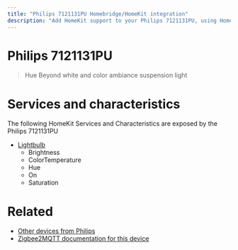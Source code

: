 ```yaml
---
title: "Philips 7121131PU Homebridge/HomeKit integration"
description: "Add HomeKit support to your Philips 7121131PU, using Homebridge, Zigbee2MQTT and homebridge-z2m."
---
```

<!---
This file has been GENERATED using src/docgen/docgen.ts
DO NOT EDIT THIS FILE MANUALLY!
-->
# Philips 7121131PU
> Hue Beyond white and color ambiance suspension light


# Services and characteristics
The following HomeKit Services and Characteristics are exposed by
the Philips 7121131PU

* [Lightbulb](../../light.md)
  * Brightness
  * ColorTemperature
  * Hue
  * On
  * Saturation


# Related
* [Other devices from Philips](../index.md#philips)
* [Zigbee2MQTT documentation for this device](https://www.zigbee2mqtt.io/devices/7121131PU.html)